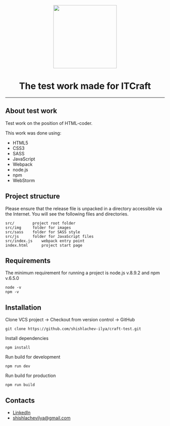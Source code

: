 <p align="center">
  <img width="200" src="https://i.pinimg.com/736x/b1/f7/5e/b1f75ec4b9a69ad6d008e880fe12cd23.jpg">
</p>

<h1 style="border-bottom:none;text-align:center;">The test work made for ITCraft</h1>

---

## About test work

Test work on the position of HTML-coder.  

This work was done using:

+ HTML5
+ CSS3
+ SASS
+ JavaScript
+ Webpack
+ node.js
+	npm
+ WebStorm


## Project structure


Please ensure that the release file is unpacked in a directory accessible via the Internet. You will see the following files and directories.

	src/  		project root folder
	src/img  	folder for images
	src/sass  	folder for SASS style
	src/js  	folder for JavaScript files
	src/index.js  	webpack entry point
	index.html  	project start page


## Requirements


The minimum requirement for running a project is node.js v.8.9.2 and npm v.6.5.0

	node -v
	npm -v


## Installation


Clone VCS project -> Checkout from version control -> GitHub

	git clone https://github.com/shishlachev-ilya/craft-test.git

Install dependencies
	
	npm install

Run build for development

	npm run dev

Run build for production

	npm run build

## Contacts

*	[LinkedIn](https://www.linkedin.com/in/shishlachevilya/)
*	[shishlachevilya@gmail.com](shishlachevilya@gmail.com)